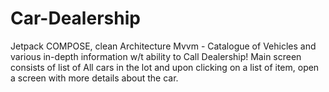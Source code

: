 # Car-Dealership
Jetpack COMPOSE, clean Architecture Mvvm - Catalogue of Vehicles and various in-depth information w/t ability to Call Dealership! Main screen consists of list of All cars in the lot and upon clicking on a list of item, open a screen with more details about the car. 
